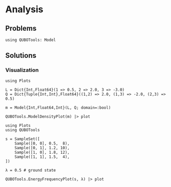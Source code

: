 # Analysis

## Problems
```@example problem-analysis
using QUBOTools: Model
```

## Solutions

### Visualization

```@example problem-analysis
using Plots

L = Dict{Int,Float64}(1 => 0.5, 2 => 2.0, 3 => -3.0)
Q = Dict{Tuple{Int,Int},Float64}((1,2) => 2.0, (1,3) => -2.0, (2,3) => 0.5)

m = Model{Int,Float64,Int}(L, Q; domain=:bool)

QUBOTools.ModelDensityPlot(m) |> plot
```

```@example solution-plots
using Plots
using QUBOTools

s = SampleSet([
    Sample([0, 0], 0.5,  8),
    Sample([0, 1], 1.2, 10),
    Sample([1, 0], 1.8, 12),
    Sample([1, 1], 1.5,  4),
])

λ = 0.5 # ground state

QUBOTools.EnergyFrequencyPlot(s, λ) |> plot
```